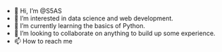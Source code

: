 - 👋 Hi, I’m @S5AS
- 👀 I’m interested in data science and web development.
- 🌱 I’m currently learning the basics of Python.
- 💞️ I’m looking to collaborate on anything to build up some experience.
- 📫 How to reach me 

<!---
S5AS/S5AS is a ✨ special ✨ repository because its `README.md` (this file) appears on your GitHub profile.
You can click the Preview link to take a look at your changes.
--->
